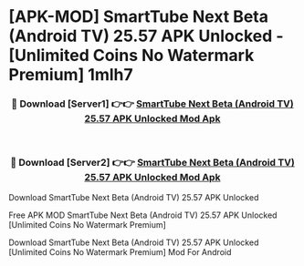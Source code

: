 # [APK-MOD] SmartTube Next Beta (Android TV) 25.57 APK Unlocked - [Unlimited Coins No Watermark Premium] 1mlh7



<div align="center">
<h3>🔴 Download [Server1] 👉👉 <a href="https://momento.my/?title=SmartTube_Next_Beta_(Android_TV)_25.57_APK_Unlocked">SmartTube Next Beta (Android TV) 25.57 APK Unlocked Mod Apk</a></h3><br>

<h3>🔴 Download [Server2] 👉👉 <a href="https://momento.my/?title=SmartTube_Next_Beta_(Android_TV)_25.57_APK_Unlocked">SmartTube Next Beta (Android TV) 25.57 APK Unlocked Mod Apk</a></h3>
</div>



Download SmartTube Next Beta (Android TV) 25.57 APK Unlocked 

Free APK MOD SmartTube Next Beta (Android TV) 25.57 APK Unlocked [Unlimited Coins No Watermark Premium]

Download SmartTube Next Beta (Android TV) 25.57 APK Unlocked [Unlimited Coins No Watermark Premium] Mod For Android
